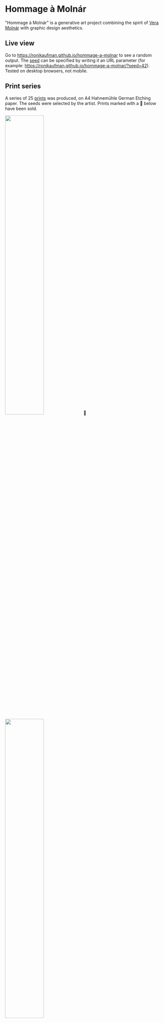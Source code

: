 # Hommage à Molnár

"Hommage à Molnár" is a generative art project combining the spirit of [Vera Molnár](https://dam.org/museum/artists_ui/artists/molnar-vera) with graphic design aesthetics.

## Live view

Go to https://ronikaufman.github.io/hommage-a-molnar to see a random output. The [seed](https://en.wikipedia.org/wiki/Random_seed) can be specified by writing it an URL parameter (for example: https://ronikaufman.github.io/hommage-a-molnar/?seed=42). Tested on desktop browsers, not mobile.

## Print series

A series of 25 [prints](./prints) was produced, on A4 Hahnemühle German Etching paper. The seeds were selected by the artist. Prints marked with a 🔴 below have been sold.

<img src="./prints/hommage-a-molnar-01.png" width="50%"/> 🔴 <br/><br/>
<img src="./prints/hommage-a-molnar-02.png" width="50%"/> <br/><br/>
<img src="./prints/hommage-a-molnar-03.png" width="50%"/> <br/><br/>
<img src="./prints/hommage-a-molnar-04.png" width="50%"/> <br/><br/>
<img src="./prints/hommage-a-molnar-05.png" width="50%"/> 🔴 <br/><br/>
<img src="./prints/hommage-a-molnar-06.png" width="50%"/> <br/><br/>
<img src="./prints/hommage-a-molnar-07.png" width="50%"/> <br/><br/>
<img src="./prints/hommage-a-molnar-08.png" width="50%"/> 🔴 <br/><br/>
<img src="./prints/hommage-a-molnar-09.png" width="50%"/> 🔴 <br/><br/>
<img src="./prints/hommage-a-molnar-10.png" width="50%"/> 🔴 <br/><br/>
<img src="./prints/hommage-a-molnar-11.png" width="50%"/> <br/><br/>
<img src="./prints/hommage-a-molnar-12.png" width="50%"/> <br/><br/>
<img src="./prints/hommage-a-molnar-13.png" width="50%"/> 🔴 <br/><br/>
<img src="./prints/hommage-a-molnar-14.png" width="50%"/> <br/><br/>
<img src="./prints/hommage-a-molnar-15.png" width="50%"/> 🔴 <br/><br/>
<img src="./prints/hommage-a-molnar-16.png" width="50%"/> <br/><br/>
<img src="./prints/hommage-a-molnar-17.png" width="50%"/> <br/><br/>
<img src="./prints/hommage-a-molnar-18.png" width="50%"/> 🔴 <br/><br/>
<img src="./prints/hommage-a-molnar-19.png" width="50%"/> <br/><br/>
<img src="./prints/hommage-a-molnar-20.png" width="50%"/> 🔴 <br/><br/>
<img src="./prints/hommage-a-molnar-21.png" width="50%"/> 🔴 <br/><br/>
<img src="./prints/hommage-a-molnar-22.png" width="50%"/> <br/><br/>
<img src="./prints/hommage-a-molnar-23.png" width="50%"/> <br/><br/>
<img src="./prints/hommage-a-molnar-24.png" width="50%"/> <br/><br/>
<img src="./prints/hommage-a-molnar-25.png" width="50%"/> 🔴

## License

This work is licensed under a
[Creative Commons Attribution-NonCommercial-ShareAlike 4.0 International License][cc-by-nc-sa].

[![CC BY-NC-SA 4.0][cc-by-nc-sa-image]][cc-by-nc-sa]

[cc-by-nc-sa]: http://creativecommons.org/licenses/by-nc-sa/4.0/
[cc-by-nc-sa-image]: https://licensebuttons.net/l/by-nc-sa/4.0/88x31.png
